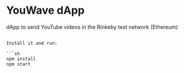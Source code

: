 # YouWave dApp

dApp to send YouTube videos in the Rinkeby test network (Ethereum)

```

Install it and run:

```sh
npm install
npm start
```

